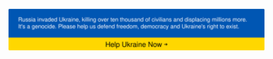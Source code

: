 [![Stand With Ukraine](https://raw.githubusercontent.com/vshymanskyy/StandWithUkraine/main/banner2-direct.svg)](https://war.ukraine.ua)
